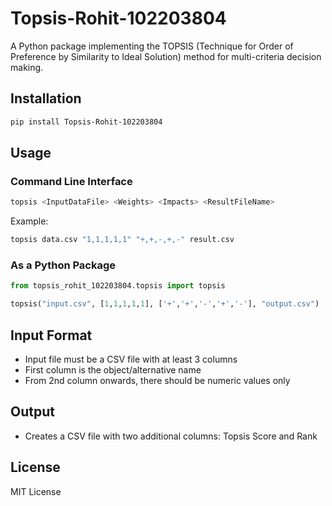# Topsis-Rohit-102203804

A Python package implementing the TOPSIS (Technique for Order of Preference by Similarity to Ideal Solution) method for multi-criteria decision making.

## Installation

```bash
pip install Topsis-Rohit-102203804
```

## Usage

### Command Line Interface
```bash
topsis <InputDataFile> <Weights> <Impacts> <ResultFileName>
```

Example:
```bash
topsis data.csv "1,1,1,1,1" "+,+,-,+,-" result.csv
```

### As a Python Package
```python
from topsis_rohit_102203804.topsis import topsis

topsis("input.csv", [1,1,1,1,1], ['+','+','-','+','-'], "output.csv")
```

## Input Format
- Input file must be a CSV file with at least 3 columns
- First column is the object/alternative name
- From 2nd column onwards, there should be numeric values only

## Output
- Creates a CSV file with two additional columns: Topsis Score and Rank

## License
MIT License
